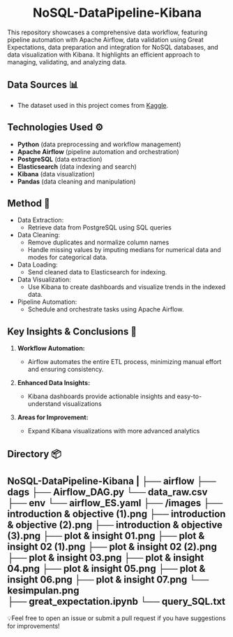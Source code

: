 <div align='center'>
    <h1><b>NoSQL-DataPipeline-Kibana</b></h1>
</div>

This repository showcases a comprehensive data workflow, featuring pipeline automation with Apache Airflow, data validation using Great Expectations, data preparation and integration for NoSQL databases, and data visualization with Kibana. It highlights an efficient approach to managing, validating, and analyzing data.

## Data Sources 📊
- The dataset used in this project comes from [Kaggle](https://www.kaggle.com/datasets/aungpyaeap/supermarket-sales).

## Technologies Used ⚙️
- **Python** (data preprocessing and workflow management)
- **Apache Airflow** (pipeline automation and orchestration)
- **PostgreSQL** (data extraction)
- **Elasticsearch** (data indexing and search)
- **Kibana** (data visualization)
- **Pandas** (data cleaning and manipulation)

## Method 🚀
- Data Extraction: 
    - Retrieve data from PostgreSQL using SQL queries
- Data Cleaning: 
    - Remove duplicates and normalize column names
    - Handle missing values by imputing medians for numerical data and modes for categorical data.
- Data Loading: 
    - Send cleaned data to Elasticsearch for indexing.
- Data Visualization: 
    - Use Kibana to create dashboards and visualize trends in the indexed data.
- Pipeline Automation:
    - Schedule and orchestrate tasks using Apache Airflow.    

## **Key Insights & Conclusions 🧠**
1. **Workflow Automation:**
   - Airflow automates the entire ETL process, minimizing manual effort and ensuring consistency.

2. **Enhanced Data Insights:**
   - Kibana dashboards provide actionable insights and easy-to-understand visualizations

3. **Areas for Improvement:**
   - Expand Kibana visualizations with more advanced analytics

## Directory 📦

NoSQL-DataPipeline-Kibana
|
├── airflow
      ├── dags
           ├── Airflow_DAG.py
           └── data_raw.csv
      ├── env
      └── airflow_ES.yaml
├── /images
      ├── introduction & objective (1).png
      ├── introduction & objective (2).png
      ├── introduction & objective (3).png
      ├── plot & insight 01.png
      ├── plot & insight 02 (1).png
      ├── plot & insight 02 (2).png
      ├── plot & insight 03.png
      ├── plot & insight 04.png
      ├── plot & insight 05.png
      ├── plot & insight 06.png
      ├── plot & insight 07.png
      └── kesimpulan.png      
├── great_expectation.ipynb
└── query_SQL.txt
---

💡Feel free to open an issue or submit a pull request if you have suggestions for improvements!